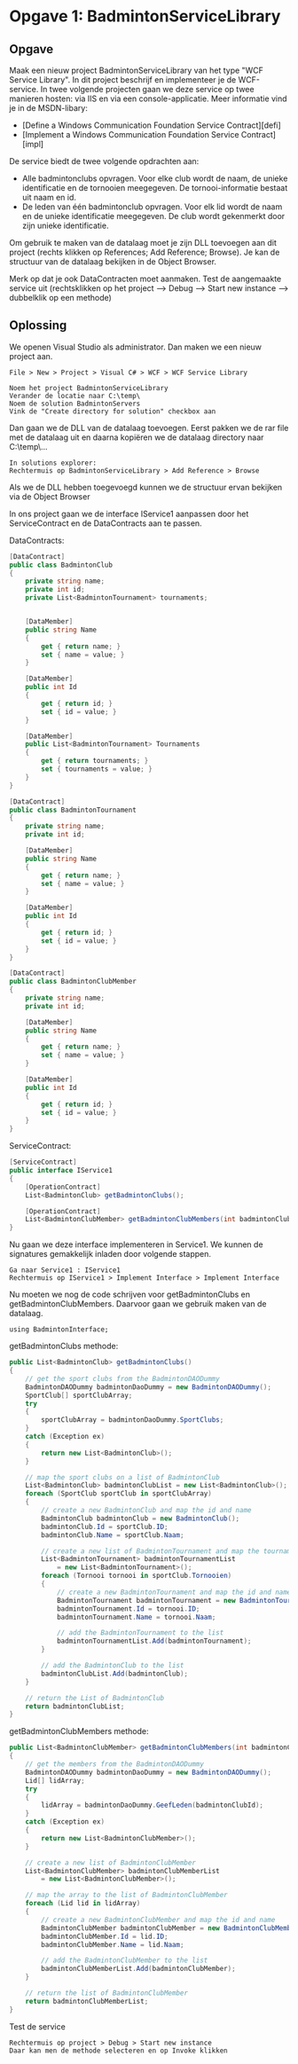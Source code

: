 # Opgave 1: BadmintonServiceLibrary

## Opgave

Maak een nieuw project BadmintonServiceLibrary van het type "WCF Service Library". In dit project beschrijf en implementeer je de WCF-service. In twee volgende projecten gaan we deze service op twee manieren hosten: via IIS en via een console-applicatie. Meer informatie vind je in de MSDN-libary:

* [Define a Windows Communication Foundation Service Contract][defi]
* [Implement a Windows Communication Foundation Service Contract][impl]

De service biedt de twee volgende opdrachten aan:

* Alle badmintonclubs opvragen. Voor elke club wordt de naam, de unieke identificatie en de tornooien meegegeven. De tornooi-informatie bestaat uit naam en id.
* De leden van één badmintonclub opvragen. Voor elk lid wordt de naam en de unieke identificatie meegegeven. De club wordt gekenmerkt door zijn unieke identificatie.

Om gebruik te maken van de datalaag moet je zijn DLL toevoegen aan dit project (rechts klikken op References; Add Reference; Browse). Je kan de structuur van de datalaag bekijken in de Object Browser.

Merk op dat je ook DataContracten moet aanmaken. Test de aangemaakte service uit (rechtsklikken op het project --> Debug --> Start new instance --> dubbelklik op een methode)

## Oplossing

We openen Visual Studio als administrator. Dan maken we een nieuw project aan.

```
File > New > Project > Visual C# > WCF > WCF Service Library

Noem het project BadmintonServiceLibrary
Verander de locatie naar C:\temp\
Noem de solution BadmintonServers 
Vink de "Create directory for solution" checkbox aan
```

Dan gaan we de DLL van de datalaag toevoegen. Eerst pakken we de rar file met de datalaag uit en daarna kopiëren we de datalaag directory naar C:\temp\\...

```
In solutions explorer:
Rechtermuis op BadmintonServiceLibrary > Add Reference > Browse
```

Als we de DLL hebben toegevoegd kunnen we de structuur ervan bekijken via de Object Browser

In ons project gaan we de interface IService1 aanpassen door het ServiceContract en de DataContracts aan te passen.

DataContracts: 

```c#
[DataContract]
public class BadmintonClub
{
    private string name;
    private int id;
    private List<BadmintonTournament> tournaments;


    [DataMember]
    public string Name
    {
        get { return name; }
        set { name = value; }
    }

    [DataMember]
    public int Id
    {
        get { return id; }
        set { id = value; }
    }

    [DataMember]
    public List<BadmintonTournament> Tournaments
    {
        get { return tournaments; }
        set { tournaments = value; }
    }
}

[DataContract]
public class BadmintonTournament
{
    private string name;
    private int id;

    [DataMember]
    public string Name
    {
        get { return name; }
        set { name = value; }
    }

    [DataMember]
    public int Id
    {
        get { return id; }
        set { id = value; }
    }
}

[DataContract]
public class BadmintonClubMember
{
    private string name;
    private int id;

    [DataMember]
    public string Name
    {
        get { return name; }
        set { name = value; }
    }

    [DataMember]
    public int Id
    {
        get { return id; }
        set { id = value; }
    }
}
```

ServiceContract:

```c#
[ServiceContract]
public interface IService1
{
    [OperationContract]
    List<BadmintonClub> getBadmintonClubs();

    [OperationContract]
    List<BadmintonClubMember> getBadmintonClubMembers(int badmintonClubId);
}
```

Nu gaan we deze interface implementeren in Service1. We kunnen de signatures gemakkelijk inladen door volgende stappen.

```
Ga naar Service1 : IService1
Rechtermuis op IService1 > Implement Interface > Implement Interface
```

Nu moeten we nog de code schrijven voor getBadmintonClubs en getBadmintonClubMembers. Daarvoor gaan we gebruik maken van de datalaag.

```
using BadmintonInterface;
```

getBadmintonClubs methode:

```c#
public List<BadmintonClub> getBadmintonClubs()
{
    // get the sport clubs from the BadmintonDAODummy
    BadmintonDAODummy badmintonDaoDummy = new BadmintonDAODummy();
    SportClub[] sportClubArray;
    try
    {
        sportClubArray = badmintonDaoDummy.SportClubs;
    }
    catch (Exception ex)
    {
        return new List<BadmintonClub>();
    }

    // map the sport clubs on a list of BadmintonClub
    List<BadmintonClub> badmintonClubList = new List<BadmintonClub>();
    foreach (SportClub sportClub in sportClubArray)
    {
        // create a new BadmintonClub and map the id and name
        BadmintonClub badmintonClub = new BadmintonClub();
        badmintonClub.Id = sportClub.ID;
        badmintonClub.Name = sportClub.Naam;

        // create a new list of BadmintonTournament and map the tournaments
        List<BadmintonTournament> badmintonTournamentList
            = new List<BadmintonTournament>();
        foreach (Tornooi tornooi in sportClub.Tornooien)
        {
            // create a new BadmintonTournament and map the id and name
            BadmintonTournament badmintonTournament = new BadmintonTournament();
            badmintonTournament.Id = tornooi.ID;
            badmintonTournament.Name = tornooi.Naam;

            // add the BadmintonTournament to the list
            badmintonTournamentList.Add(badmintonTournament);
        }

        // add the BadmintonClub to the list
        badmintonClubList.Add(badmintonClub);
    }

    // return the List of BadmintonClub
    return badmintonClubList;
}
```

getBadmintonClubMembers methode:

```c#
public List<BadmintonClubMember> getBadmintonClubMembers(int badmintonClubId)
{
    // get the members from the BadmintonDAODummy
    BadmintonDAODummy badmintonDaoDummy = new BadmintonDAODummy();
    Lid[] lidArray;
    try
    {
        lidArray = badmintonDaoDummy.GeefLeden(badmintonClubId);
    }
    catch (Exception ex)
    {
        return new List<BadmintonClubMember>();
    }

    // create a new list of BadmintonClubMember
    List<BadmintonClubMember> badmintonClubMemberList
        = new List<BadmintonClubMember>();

    // map the array to the list of BadmintonClubMember
    foreach (Lid lid in lidArray)
    {
        // create a new BadmintonClubMember and map the id and name
        BadmintonClubMember badmintonClubMember = new BadmintonClubMember();
        badmintonClubMember.Id = lid.ID;
        badmintonClubMember.Name = lid.Naam;

        // add the BadmintonClubMember to the list
        badmintonClubMemberList.Add(badmintonClubMember);
    }

    // return the list of BadmintonClubMember
    return badmintonClubMemberList;
}
```

Test de service 

```
Rechtermuis op project > Debug > Start new instance
Daar kan men de methode selecteren en op Invoke klikken
```
